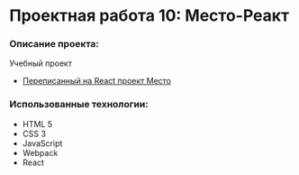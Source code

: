# Проектная работа 10: Место-Реакт

### Описание проекта:

Учебный проект

* [Переписанный на React проект Место](https://github.com/NikZ19/mesto)


### Использованные технологии:
* HTML 5
* CSS 3
* JavaScript
* Webpack
* React
